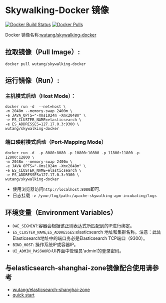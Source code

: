 # Skywalking-Docker 镜像

[![Docker Build Status](https://img.shields.io/docker/build/wutang/skywalking-docker.svg)](https://hub.docker.com/r/wutang/skywalking-docker/)
[![Docker Pulls](https://img.shields.io/docker/pulls/wutang/skywalking-docker.svg)](https://hub.docker.com/r/wutang/skywalking-docker/)


Docker 镜像名称:[wutang/skywalking-docker](https://hub.docker.com/r/wutang/skywalking-docker/)

## 拉取镜像（Pull Image）:
```docker pull wutang/skywalking-docker```

## 运行镜像（Run）:
### 主机模式启动（Host Mode）：
```
docker run -d  --net=host \
-m 2048m --memory-swap 2400m \
-e JAVA_OPTS="-Xms1024m -Xmx2048m" \
-e ES_CLUSTER_NAME=elasticsearch \
-e ES_ADDRESSES=127.17.0.3:9300 \
wutang/skywalking-docker
```

### 端口映射模式启动（Port-Mapping Mode）
```
docker run -d  -p 8080:8080 -p 10800:10800 -p 11800:11800 -p 12800:12800 \
-m 2048m --memory-swap 2400m \
-e JAVA_OPTS="-Xms1024m -Xmx2048m" \
-e ES_CLUSTER_NAME=elasticsearch \
-e ES_ADDRESSES=127.17.0.3:9300 \
wutang/skywalking-docker
```
- 使用浏览器访问```http://localhost:8080```即可.
- 日志挂载 ```-v /your/log/path:/apache-skywalking-apm-incubating/logs```

## 环境变量（Environment Variables）
- ```DAE_SEGMENT```:容器会根据该正则表达式所匹配到的IP进行绑定。
- ```ES_CLUSTER_NAME```,```ES_ADDRESSES```:elasticsearch 地址和集群名称。注意：此处Elasticsearch地址中的端口务必是Elasticsearch TCP端口（9300）。
- ```BIND_HOST```: 操作系统IP或容器IP。
- ```UI_ADMIN_PASSWORD```:UI界面中管理员‘admin’的登录密码。

## 与elasticsearch-shanghai-zone镜像配合使用请参考
- [wutang/elasticsearch-shanghai-zone](https://github.com/JaredTan95/skywalking-docker/blob/master/elasticsearch-Zone-Asia-SH/README.md)
- [quick start](https://github.com/JaredTan95/skywalking-docker/blob/master/5.x/quick-start/README.md)


